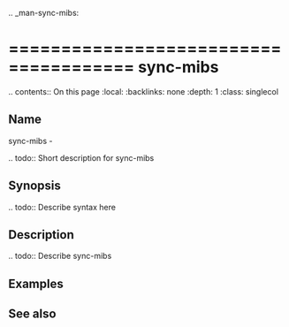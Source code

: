 .. _man-sync-mibs:

======================================
sync-mibs
======================================

.. contents:: On this page
    :local:
    :backlinks: none
    :depth: 1
    :class: singlecol

Name
----
sync-mibs - 

.. todo::
    Short description for sync-mibs

Synopsis
--------
.. todo::
   Describe syntax here

Description
-----------
.. todo::
    Describe sync-mibs

Examples
--------

See also
--------

